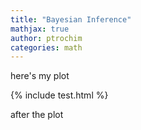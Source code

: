 ```yaml
---
title: "Bayesian Inference"
mathjax: true
author: ptrochim
categories: math
---
```


here's my plot

{% include test.html %}

after the plot
